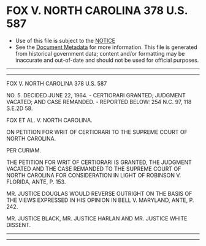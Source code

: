 ---
---

# FOX V. NORTH CAROLINA 378 U.S. 587

* Use of this file is subject to the [NOTICE](https://github.com/publicdocs/notice/blob/master/NOTICE)
* See the [Document Metadata](../../../) for more information.
  This file is generated from historical government data; content and/or formatting may be inaccurate and out-of-date and should not be used for official purposes.

----------
----------

FOX V. NORTH CAROLINA 378 U.S. 587

NO. 5.  DECIDED JUNE 22, 1964.  - CERTIORARI GRANTED; JUDGMENT VACATED; AND CASE REMANDED.  - REPORTED BELOW:  254 N.C. 97, 118 S.E.2D 58.

FOX ET AL. V. NORTH CAROLINA.

ON PETITION FOR WRIT OF CERTIORARI TO THE SUPREME COURT OF NORTH CAROLINA.

PER CURIAM.

THE PETITION FOR WRIT OF CERTIORARI IS GRANTED, THE JUDGMENT VACATED AND THE CASE REMANDED TO THE SUPREME COURT OF NORTH CAROLINA FOR CONSIDERATION IN LIGHT OF ROBINSON V. FLORIDA, ANTE, P. 153.

MR. JUSTICE DOUGLAS WOULD REVERSE OUTRIGHT ON THE BASIS OF THE VIEWS EXPRESSED IN HIS OPINION IN BELL V. MARYLAND, ANTE, P. 242.

MR. JUSTICE BLACK, MR. JUSTICE HARLAN AND MR. JUSTICE WHITE DISSENT.


----------
----------

